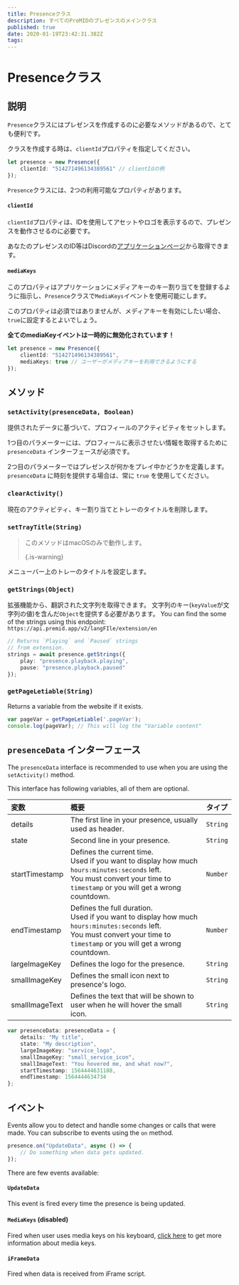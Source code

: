 ```yaml
---
title: Presenceクラス
description: すべてのPreMIDのプレゼンスのメインクラス
published: true
date: 2020-01-19T23:42:31.382Z
tags:
---
```


# Presenceクラス

## 説明

`Presence`クラスにはプレゼンスを作成するのに必要なメソッドがあるので、とても便利です。

 クラスを作成する時は、`clientId`プロパティを指定してください。

```typescript
let presence = new Presence({
    clientId: "514271496134389561" // clientIdの例
});
```

`Presence`クラスには、2つの利用可能なプロパティがあります。

#### `clientId`

`clientId`プロパティは、IDを使用してアセットやロゴを表示するので、プレゼンスを動作させるのに必要です。

あなたのプレゼンスのID等はDiscordの[アプリケーションページ](https://discordapp.com/developers/applications)から取得できます。

#### `mediaKeys`

このプロパティはアプリケーションにメディアキーのキー割り当てを登録するように指示し、`Presence`クラスで`MediaKeys`イベントを使用可能にします。

このプロパティは必須ではありませんが、メディアキーを有効にしたい場合、`true`に設定するとよいでしょう。

**全てのmediaKeyイベントは一時的に無効化されています！**

```typescript
let presence = new Presence({
    clientId: "514271496134389561",
    mediaKeys: true // ユーザーがメディアキーを利用できるようにする
});
```

## メソッド

### `setActivity(presenceData, Boolean)`

提供されたデータに基づいて、プロフィールのアクティビティをセットします。

1つ目のパラメーターには、プロフィールに表示させたい情報を取得するために `presenceData` インターフェースが必須です。

2つ目のパラメーターではプレゼンスが何かをプレイ中かどうかを定義します。 `presenceData` に時刻を提供する場合は、常に `true` を使用してください。

### `clearActivity()`

現在のアクティビティ、キー割り当てとトレーのタイトルを削除します。

### `setTrayTitle(String)`

> このメソッドはmacOSのみで動作します。 
> 
> {.is-warning}

メニューバー上のトレーのタイトルを設定します。

### `getStrings(Object)`

拡張機能から、翻訳された文字列を取得できます。 文字列のキー(`keyValue`が文字列の値)を含んだ`Object`を提供する必要があります。 You can find the some of the strings using this endpoint: `https://api.premid.app/v2/langFIle/extension/en`

```typescript
// Returns `Playing` and `Paused` strings
// from extension.
strings = await presence.getStrings({
    play: "presence.playback.playing",
    pause: "presence.playback.paused"
});
```

### `getPageLetiable(String)`

Returns a variable from the website if it exists.

```typescript
var pageVar = getPageLetiable('.pageVar');
console.log(pageVar); // This will log the "Variable content"
```

## `presenceData` インターフェース

The `presenceData` interface is recommended to use when you are using the `setActivity()` method.

This interface has following variables, all of them are optional.

<table>
  <thead>
    <tr>
      <th style="text-align:left">変数</th>
      <th style="text-align:left">概要</th>
      <th style="text-align:left">タイプ</th>
    </tr>
  </thead>
  <tbody>
    <tr>
      <td style="text-align:left">details</td>
      <td style="text-align:left">The first line in your presence, usually used as header.</td>
      <td style="text-align:left"><code>String</code>
      </td>
    </tr>
    <tr>
      <td style="text-align:left">state</td>
      <td style="text-align:left">Second line in your presence.</td>
      <td style="text-align:left"><code>String</code>
      </td>
    </tr>
    <tr>
      <td style="text-align:left">startTimestamp</td>
      <td style="text-align:left">Defines the current time.<br>
        Used if you want to display how much <code>hours:minutes:seconds</code> left.
          <br>You must convert your time to <code>timestamp</code> or you will get a wrong
          countdown.
      </td>
      <td style="text-align:left"><code>Number</code>
      </td>
    </tr>
    <tr>
      <td style="text-align:left">endTimestamp</td>
      <td style="text-align:left">Defines the full duration.
        <br>Used if you want to display how much <code>hours:minutes:seconds</code> left.
          <br>You must convert your time to <code>timestamp</code> or you will get a wrong
          countdown.
      </td>
      <td style="text-align:left"><code>Number</code>
      </td>
    </tr>
    <tr>
      <td style="text-align:left">largeImageKey</td>
      <td style="text-align:left">Defines the logo for the presence.</td>
      <td style="text-align:left"><code>String</code>
      </td>
    </tr>
    <tr>
      <td style="text-align:left">smallImageKey</td>
      <td style="text-align:left">Defines the small icon next to presence&apos;s logo.</td>
      <td style="text-align:left"><code>String</code>
      </td>
    </tr>
    <tr>
      <td style="text-align:left">smallImageText</td>
      <td style="text-align:left">Defines the text that will be shown to user when he will hover the small
        icon.</td>
      <td style="text-align:left"><code>String</code>
      </td>
    </tr>
  </tbody>
</table>

```typescript
var presenceData: presenceData = {
    details: "My title",
    state: "My description",
    largeImageKey: "service_logo",
    smallImageKey: "small_service_icon",
    smallImageText: "You hovered me, and what now?",
    startTimestamp: 1564444631188,
    endTimestamp: 1564444634734
};
```

## イベント

Events allow you to detect and handle some changes or calls that were made. You can subscribe to events using the `on` method.

```typescript
presence.on("UpdateData", async () => {
    // Do something when data gets updated.
});
```

There are few events available:

#### `UpdateData`

This event is fired every time the presence is being updated.

#### `MediaKeys` (disabled)

Fired when user uses media keys on his keyboard, [click here](/dev/presence/class#mediakeys) to get more information about media keys.

#### `iFrameData`

Fired when data is received from iFrame script.